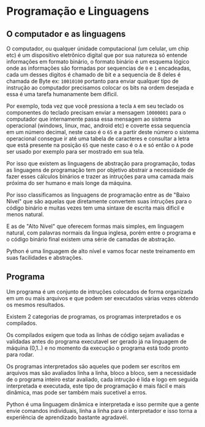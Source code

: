 # Programação e Linguagens

## O computador e as linguagens

O computador, ou qualquer únidade computacional (um celular, um chip etc) é um
dispositivo eletrônico digital que por sua natureza só entende informações em
formato binário, o formato binário é um esquema lógico onde as informações são
formadas por sequencias de `0` e `1` encadeadas, cada um desses digitos é 
chamado de bit e a sequencia de 8 deles é chamada de Byte ex: `10010100` portanto
para enviar qualquer tipo de instrução ao computador precisamos colocar os bits
na ordem desejada e essa é uma tarefa humanamente bem dificil.

Por exemplo, toda vez que você pressiona a tecla `A` em seu teclado os componentes
do teclado precisam enviar a mensagem `10000001` para o computador que internamente
passa essa mensagem ao sistema operacional (windows, linux, mac, android etc) e
coverte essa sequencia em um número decimal, neste caso é o `65` e a partir
deste número o sistema operacional consegue ir até uma tabela de caracteres e 
consultar a letra que está presente na posição `65` que neste caso é o `A` e 
só então o `A` pode ser usado por exemplo para ser mostrado em sua tela.

Por isso que existem as linguagens de abstração para programação, todas as 
linguagens de programação tem por objetivo abstrair a necessidade de fazer esses
cálculos binários e trazer as intruções para uma camada mais próxima do ser humano
e mais longe da máquina.

Por isso classificamos as linguagens de programação entre as de "Baixo Nível" que 
são aquelas que diretamente convertem suas intruções para o código binário e 
muitas vezes tem uma sintaxe de escrita mais dificil e menos natural.

E as de "Alto Nível" que oferecem formas mais simples, em linguagem natural, com
palavras normais da lingua inglesa, porém entre o programa e o código binário
final existem uma série de camadas de abstração.

Python é uma linguagem de alto nível e vamos focar neste treinamento em suas
facilidades e abstrações.

## Programa

Um programa é um conjunto de intruções colocados de forma organizada em um ou
mais arquivos e que podem ser executados várias vezes obtendo os mesmos
resultados.

Existem 2 categorias de programas, os programas interpretados e os compilados.

Os compilados exigem que toda as linhas de código sejam avaliadas e validadas
antes do programa executavel ser gerado já na linguagem de máquina (0,1..) e
no momento da execução o programa está todo pronto para rodar.

Os programas interpretados são aqueles que podem ser escritos em arquivos mas
são avaliados linha a linha, bloco a bloco, sem a necessidade de o programa
inteiro estar avaliado, cada intrução é lida e logo em seguida interpretada e 
executada, este tipo de programação é mais fácil e mais dinâmica, mas pode ser 
também mais sucetivel a erros.

Python é uma linguagem dinâmica e interpretada e isso permite que a gente
envie comandos individuais, linha a linha para o interpretador e isso torna
a experiência de aprendizado bastante agradavél.